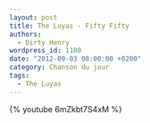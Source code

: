 ```yaml
---
layout: post
title: The Luyas - Fifty Fifty
authors:
  - Dirty Henry
wordpress_id: 1100
date: "2012-09-03 08:00:00 +0200"
category: Chanson du jour
tags:
  - The Luyas
---
```


{% youtube 6mZkbt7S4xM %}
